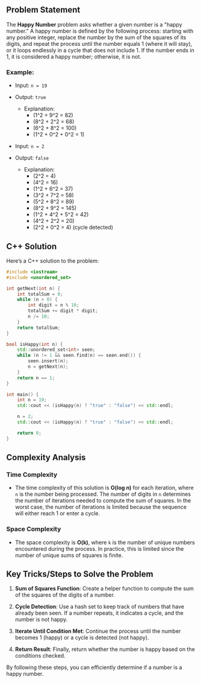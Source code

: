 ## Problem Statement

The **Happy Number** problem asks whether a given number is a "happy number." A happy number is defined by the following process: starting with any positive integer, replace the number by the sum of the squares of its digits, and repeat the process until the number equals 1 (where it will stay), or it loops endlessly in a cycle that does not include 1. If the number ends in 1, it is considered a happy number; otherwise, it is not.

### Example:
- Input: `n = 19`
- Output: `true`
  - Explanation: 
    - \(1^2 + 9^2 = 82\)
    - \(8^2 + 2^2 = 68\)
    - \(6^2 + 8^2 = 100\)
    - \(1^2 + 0^2 + 0^2 = 1\)

- Input: `n = 2`
- Output: `false`
  - Explanation: 
    - \(2^2 = 4\)
    - \(4^2 = 16\)
    - \(1^2 + 6^2 = 37\)
    - \(3^2 + 7^2 = 58\)
    - \(5^2 + 8^2 = 89\)
    - \(8^2 + 9^2 = 145\)
    - \(1^2 + 4^2 + 5^2 = 42\)
    - \(4^2 + 2^2 = 20\)
    - \(2^2 + 0^2 = 4\) (cycle detected)

## C++ Solution

Here’s a C++ solution to the problem:

```cpp
#include <iostream>
#include <unordered_set>

int getNext(int n) {
    int totalSum = 0;
    while (n > 0) {
        int digit = n % 10;
        totalSum += digit * digit;
        n /= 10;
    }
    return totalSum;
}

bool isHappy(int n) {
    std::unordered_set<int> seen;
    while (n != 1 && seen.find(n) == seen.end()) {
        seen.insert(n);
        n = getNext(n);
    }
    return n == 1;
}

int main() {
    int n = 19;
    std::cout << (isHappy(n) ? "true" : "false") << std::endl;

    n = 2;
    std::cout << (isHappy(n) ? "true" : "false") << std::endl;

    return 0;
}
```

## Complexity Analysis

### Time Complexity
- The time complexity of this solution is **O(log n)** for each iteration, where `n` is the number being processed. The number of digits in `n` determines the number of iterations needed to compute the sum of squares. In the worst case, the number of iterations is limited because the sequence will either reach 1 or enter a cycle.

### Space Complexity
- The space complexity is **O(k)**, where `k` is the number of unique numbers encountered during the process. In practice, this is limited since the number of unique sums of squares is finite.

## Key Tricks/Steps to Solve the Problem

1. **Sum of Squares Function**: Create a helper function to compute the sum of the squares of the digits of a number.

2. **Cycle Detection**: Use a hash set to keep track of numbers that have already been seen. If a number repeats, it indicates a cycle, and the number is not happy.

3. **Iterate Until Condition Met**: Continue the process until the number becomes 1 (happy) or a cycle is detected (not happy).

4. **Return Result**: Finally, return whether the number is happy based on the conditions checked.

By following these steps, you can efficiently determine if a number is a happy number.
